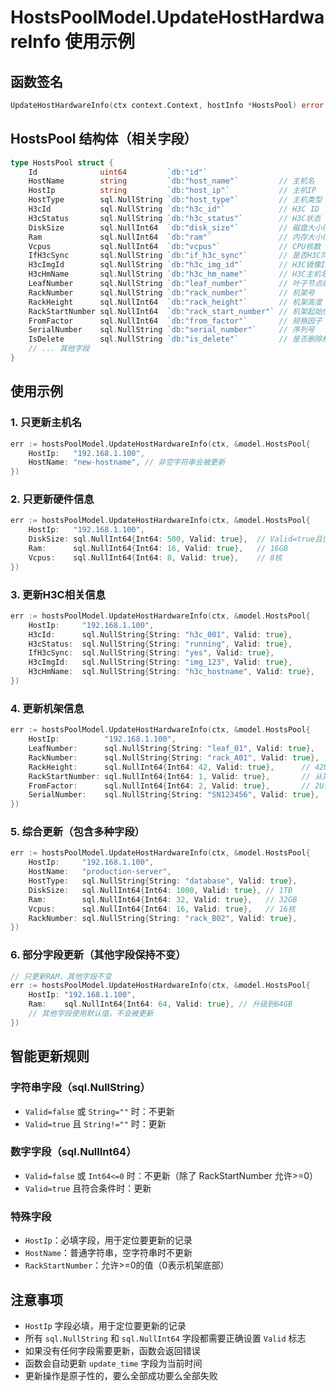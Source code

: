 # HostsPoolModel.UpdateHostHardwareInfo 使用示例

## 函数签名
```go
UpdateHostHardwareInfo(ctx context.Context, hostInfo *HostsPool) error
```

## HostsPool 结构体（相关字段）
```go
type HostsPool struct {
    Id              uint64         `db:"id"`
    HostName        string         `db:"host_name"`         // 主机名
    HostIp          string         `db:"host_ip"`           // 主机IP （必填）
    HostType        sql.NullString `db:"host_type"`         // 主机类型
    H3cId           sql.NullString `db:"h3c_id"`            // H3C ID
    H3cStatus       sql.NullString `db:"h3c_status"`        // H3C状态
    DiskSize        sql.NullInt64  `db:"disk_size"`         // 磁盘大小(GB)
    Ram             sql.NullInt64  `db:"ram"`               // 内存大小(GB)
    Vcpus           sql.NullInt64  `db:"vcpus"`             // CPU核数
    IfH3cSync       sql.NullString `db:"if_h3c_sync"`       // 是否H3C同步
    H3cImgId        sql.NullString `db:"h3c_img_id"`        // H3C镜像ID
    H3cHmName       sql.NullString `db:"h3c_hm_name"`       // H3C主机名
    LeafNumber      sql.NullString `db:"leaf_number"`       // 叶子节点编号
    RackNumber      sql.NullString `db:"rack_number"`       // 机架号
    RackHeight      sql.NullInt64  `db:"rack_height"`       // 机架高度
    RackStartNumber sql.NullInt64  `db:"rack_start_number"` // 机架起始位置
    FromFactor      sql.NullInt64  `db:"from_factor"`       // 规格因子
    SerialNumber    sql.NullString `db:"serial_number"`     // 序列号
    IsDelete        sql.NullString `db:"is_delete"`         // 是否删除标记
    // ... 其他字段
}
```

## 使用示例

### 1. 只更新主机名
```go
err := hostsPoolModel.UpdateHostHardwareInfo(ctx, &model.HostsPool{
    HostIp:   "192.168.1.100",
    HostName: "new-hostname", // 非空字符串会被更新
})
```

### 2. 只更新硬件信息
```go
err := hostsPoolModel.UpdateHostHardwareInfo(ctx, &model.HostsPool{
    HostIp:   "192.168.1.100",
    DiskSize: sql.NullInt64{Int64: 500, Valid: true},  // Valid=true且值>0时更新
    Ram:      sql.NullInt64{Int64: 16, Valid: true},   // 16GB
    Vcpus:    sql.NullInt64{Int64: 8, Valid: true},    // 8核
})
```

### 3. 更新H3C相关信息
```go
err := hostsPoolModel.UpdateHostHardwareInfo(ctx, &model.HostsPool{
    HostIp:     "192.168.1.100",
    H3cId:      sql.NullString{String: "h3c_001", Valid: true},
    H3cStatus:  sql.NullString{String: "running", Valid: true},
    IfH3cSync:  sql.NullString{String: "yes", Valid: true},
    H3cImgId:   sql.NullString{String: "img_123", Valid: true},
    H3cHmName:  sql.NullString{String: "h3c_hostname", Valid: true},
})
```

### 4. 更新机架信息
```go
err := hostsPoolModel.UpdateHostHardwareInfo(ctx, &model.HostsPool{
    HostIp:          "192.168.1.100",
    LeafNumber:      sql.NullString{String: "leaf_01", Valid: true},
    RackNumber:      sql.NullString{String: "rack_A01", Valid: true},
    RackHeight:      sql.NullInt64{Int64: 42, Valid: true},      // 42U机架
    RackStartNumber: sql.NullInt64{Int64: 1, Valid: true},       // 从第1U开始
    FromFactor:      sql.NullInt64{Int64: 2, Valid: true},       // 2U设备
    SerialNumber:    sql.NullString{String: "SN123456", Valid: true},
})
```

### 5. 综合更新（包含多种字段）
```go
err := hostsPoolModel.UpdateHostHardwareInfo(ctx, &model.HostsPool{
    HostIp:     "192.168.1.100",
    HostName:   "production-server",
    HostType:   sql.NullString{String: "database", Valid: true},
    DiskSize:   sql.NullInt64{Int64: 1000, Valid: true}, // 1TB
    Ram:        sql.NullInt64{Int64: 32, Valid: true},   // 32GB
    Vcpus:      sql.NullInt64{Int64: 16, Valid: true},   // 16核
    RackNumber: sql.NullString{String: "rack_B02", Valid: true},
})
```

### 6. 部分字段更新（其他字段保持不变）
```go
// 只更新RAM，其他字段不变
err := hostsPoolModel.UpdateHostHardwareInfo(ctx, &model.HostsPool{
    HostIp: "192.168.1.100",
    Ram:    sql.NullInt64{Int64: 64, Valid: true}, // 升级到64GB
    // 其他字段使用默认值，不会被更新
})
```

## 智能更新规则

### 字符串字段（sql.NullString）
- `Valid=false` 或 `String=""` 时：不更新
- `Valid=true` 且 `String!=""` 时：更新

### 数字字段（sql.NullInt64）
- `Valid=false` 或 `Int64<=0` 时：不更新（除了 RackStartNumber 允许>=0）
- `Valid=true` 且符合条件时：更新

### 特殊字段
- `HostIp`：必填字段，用于定位要更新的记录
- `HostName`：普通字符串，空字符串时不更新
- `RackStartNumber`：允许>=0的值（0表示机架底部）

## 注意事项
- `HostIp` 字段必填，用于定位要更新的记录
- 所有 `sql.NullString` 和 `sql.NullInt64` 字段都需要正确设置 `Valid` 标志
- 如果没有任何字段需要更新，函数会返回错误
- 函数会自动更新 `update_time` 字段为当前时间
- 更新操作是原子性的，要么全部成功要么全部失败